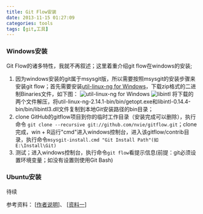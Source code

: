 ```yaml
---
title: Git Flow安装
date: 2013-11-15 01:27:09
categories: tools
tags: [git,工具]
---
```

### Windows安装
Git Flow的诸多特性，我就不再叙述；这里着重介绍git flow在windows的安装;

1. 因为windows安装的git属于msysgit版，所以需要按照msysgit的安装步骤来安装git flow；首先需要安装[util-linux-ng for Windows](http://gnuwin32.sourceforge.net/packages/util-linux-ng.htm)，下载zip格式的二进制Binaries文件，如下图：
![util-linux-ng for Windows](/images/git/Install-Git-Flow-One.png)
![libintl](/images/git/Install-Git-Flow-Two.png)
将下载的两个文件解压，将util-linux-ng-2.14.1-bin/bin/getopt.exe和libintl-0.14.4-bin/bin/libintl3.dll文件复制到本地Git安装路径的bin目录；
2. clone GitHub的gitflow项目到你的临时工作目录（安装完成可以删除），执行命令 `git clone --recursive git://github.com/nvie/gitflow.git`；clone完成，win + R运行"cmd"进入windows控制台，进入该gitflow/contrib目录，执行命令`msysgit-install.cmd "Git Install Path"(如E:\Install\Git)`
3. 测试；进入windows控制台，执行命令`git flow`看提示信息(前提：git必须设置环境变量；如没有设置则使用Git Bash)

### Ubuntu安装

待续
 
参考资料：
[[作者说明](https://github.com/nvie/gitflow/wiki/Windows)]、
[[资料一](http://www.360doc.com/content/13/0720/22/2569758_301389862.shtml)]